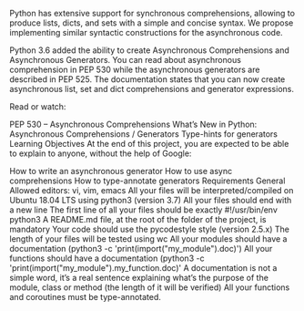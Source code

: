 Python has extensive support for synchronous comprehensions, allowing to produce lists, dicts, and sets with a simple and concise syntax. We propose implementing similar syntactic constructions for the asynchronous code.

Python 3.6 added the ability to create Asynchronous Comprehensions and Asynchronous Generators. You can read about asynchronous comprehension in PEP 530 while the asynchronous generators are described in PEP 525. The documentation states that you can now create asynchronous list, set and dict comprehensions and generator expressions.

Read or watch:

PEP 530 – Asynchronous Comprehensions What’s New in Python: Asynchronous Comprehensions / Generators Type-hints for generators Learning Objectives At the end of this project, you are expected to be able to explain to anyone, without the help of Google:

How to write an asynchronous generator How to use async comprehensions How to type-annotate generators Requirements General Allowed editors: vi, vim, emacs All your files will be interpreted/compiled on Ubuntu 18.04 LTS using python3 (version 3.7) All your files should end with a new line The first line of all your files should be exactly #!/usr/bin/env python3 A README.md file, at the root of the folder of the project, is mandatory Your code should use the pycodestyle style (version 2.5.x) The length of your files will be tested using wc All your modules should have a documentation (python3 -c 'print(import("my_module").doc)') All your functions should have a documentation (python3 -c 'print(import("my_module").my_function.doc)' A documentation is not a simple word, it’s a real sentence explaining what’s the purpose of the module, class or method (the length of it will be verified) All your functions and coroutines must be type-annotated.
